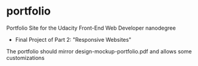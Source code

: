 # portfolio

Portfolio Site for the Udacity Front-End Web Developer nanodegree

- Final Project of Part 2: "Responsive Websites"

The portfolio should mirror design-mockup-portfolio.pdf and allows some customizations
